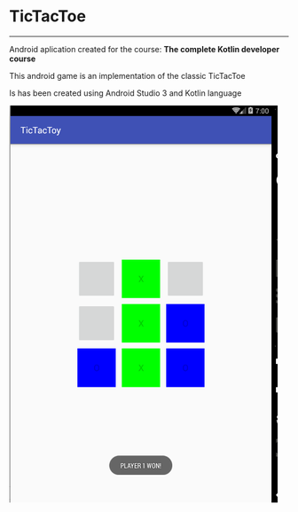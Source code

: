 # TicTacToe

---

Android aplication created for the course: **The complete Kotlin developer course**

This android game is an implementation of the classic TicTacToe

Is has been created using Android Studio 3 and Kotlin language


![TicTacToy](https://github.com/jugomo/TicTacToy/blob/master/screenShot.png)
